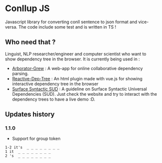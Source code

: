 # Conllup JS
Javascript library for converting conll sentence to json format and vice-versa. The code include some test and is written in TS !

## Who need that ?
Linguist, NLP researcher/engineer and computer scientist who want to show dependency tree in the browser. It is currently being used in :
- [Arborator-Grew](https://arboratorgrew.elizia.net/#/) : A web-app for online collaborative dependency parsing.
- [Reactive-Dep-Tree](https://github.com/kirianguiller/reactive-dep-tree) : An html plugin made with vue.js for showing interactive dependency tree in the browser
- [Surface Syntactic SUD](https://surfacesyntacticud.github.io) : A guideline on Surface Syntactic Universal Dependencies (SUD). Just check the website and try to interact with the dependency trees to have a live demo :D.

## Updates history
### 1.1.0
- Support for group token
```tsv
1-2 it's  _ _ _ _ _ _ _ _
1 it  _ _ _ _ _ _ _ _
2 's  _ _ _ _ _ _ _ _
```